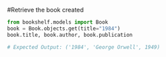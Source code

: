 #Retrieve the book created

```python
from bookshelf.models import Book
book = Book.objects.get(title="1984")
book.title, book.author, book.publication

# Expected Output: ('1984', 'George Orwell', 1949)
